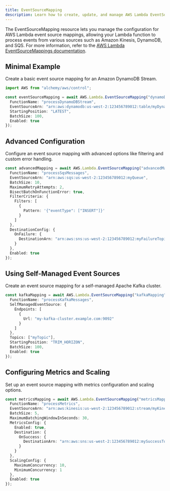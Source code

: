 ```yaml
---
title: EventSourceMapping
description: Learn how to create, update, and manage AWS Lambda EventSourceMappings using Alchemy Cloud Control.
---
```



The EventSourceMapping resource lets you manage the configuration for AWS Lambda event source mappings, allowing your Lambda function to process events from various sources such as Amazon Kinesis, DynamoDB, and SQS. For more information, refer to the [AWS Lambda EventSourceMappings documentation](https://docs.aws.amazon.com/lambda/latest/userguide/).

## Minimal Example

Create a basic event source mapping for an Amazon DynamoDB Stream.

```ts
import AWS from "alchemy/aws/control";

const eventSourceMapping = await AWS.Lambda.EventSourceMapping("dynamoDbMapping", {
  FunctionName: "processDynamoDBStream",
  EventSourceArn: "arn:aws:dynamodb:us-west-2:123456789012:table/myDynamoDBTable/stream/2021-01-01T00:00:00.000",
  StartingPosition: "LATEST",
  BatchSize: 100,
  Enabled: true
});
```

## Advanced Configuration

Configure an event source mapping with advanced options like filtering and custom error handling.

```ts
const advancedMapping = await AWS.Lambda.EventSourceMapping("advancedMapping", {
  FunctionName: "processSqsMessages",
  EventSourceArn: "arn:aws:sqs:us-west-2:123456789012:myQueue",
  BatchSize: 10,
  MaximumRetryAttempts: 2,
  BisectBatchOnFunctionError: true,
  FilterCriteria: {
    Filters: [
      {
        Pattern: '{"eventType": ["INSERT"]}'
      }
    ]
  },
  DestinationConfig: {
    OnFailure: {
      DestinationArn: "arn:aws:sns:us-west-2:123456789012:myFailureTopic"
    }
  },
  Enabled: true
});
```

## Using Self-Managed Event Sources

Create an event source mapping for a self-managed Apache Kafka cluster.

```ts
const kafkaMapping = await AWS.Lambda.EventSourceMapping("kafkaMapping", {
  FunctionName: "processKafkaMessages",
  SelfManagedEventSource: {
    Endpoints: [
      {
        Url: "my-kafka-cluster.example.com:9092"
      }
    ]
  },
  Topics: ["myTopic"],
  StartingPosition: "TRIM_HORIZON",
  BatchSize: 100,
  Enabled: true
});
```

## Configuring Metrics and Scaling

Set up an event source mapping with metrics configuration and scaling options.

```ts
const metricsMapping = await AWS.Lambda.EventSourceMapping("metricsMapping", {
  FunctionName: "processMetrics",
  EventSourceArn: "arn:aws:kinesis:us-west-2:123456789012:stream/myKinesisStream",
  BatchSize: 5,
  MaximumBatchingWindowInSeconds: 30,
  MetricsConfig: {
    Enabled: true,
    Destination: {
      OnSuccess: {
        DestinationArn: "arn:aws:sns:us-west-2:123456789012:mySuccessTopic"
      }
    }
  },
  ScalingConfig: {
    MaximumConcurrency: 10,
    MinimumConcurrency: 1
  },
  Enabled: true
});
```
